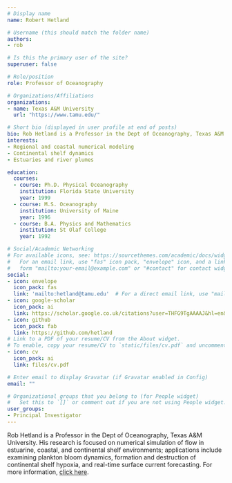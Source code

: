 ```yaml
---
# Display name
name: Robert Hetland

# Username (this should match the folder name)
authors:
- rob

# Is this the primary user of the site?
superuser: false

# Role/position
role: Professor of Oceanography

# Organizations/Affiliations
organizations:
- name: Texas A&M University
  url: "https://www.tamu.edu/"

# Short bio (displayed in user profile at end of posts)
bio: Rob Hetland is a Professor in the Dept of Oceanography, Texas A&M University. His research is focused on numerical simulation of flow in estuarine, coastal, and continental shelf environments; applications include examining plankton bloom dynamics, formation and destruction of continental shelf hypoxia, and real-time surface current forecasting. For more information, [click here](https://ocean.tamu.edu/people/profiles/faculty/hetlandrobert.html).
interests:
- Regional and coastal numerical modeling
- Continental shelf dynamics
- Estuaries and river plumes

education:
  courses:
  - course: Ph.D. Physical Oceanography
    institution: Florida State University
    year: 1999
  - course: M.S. Oceanography
    institution: University of Maine
    year: 1996
  - course: B.A. Physics and Mathematics
    institution: St Olaf College
    year: 1992

# Social/Academic Networking
# For available icons, see: https://sourcethemes.com/academic/docs/widgets/#icons
#   For an email link, use "fas" icon pack, "envelope" icon, and a link in the
#   form "mailto:your-email@example.com" or "#contact" for contact widget.
social:
- icon: envelope
  icon_pack: fas
  link: 'mailto:hetland@tamu.edu'  # For a direct email link, use "mailto:test@example.org".
- icon: google-scholar
  icon_pack: ai
  link: https://scholar.google.co.uk/citations?user=THFG9TgAAAAJ&hl=en&oi=ao
- icon: github
  icon_pack: fab
  link: https://github.com/hetland
# Link to a PDF of your resume/CV from the About widget.
# To enable, copy your resume/CV to `static/files/cv.pdf` and uncomment the lines below.  
- icon: cv
  icon_pack: ai
  link: files/cv.pdf

# Enter email to display Gravatar (if Gravatar enabled in Config)
email: ""

# Organizational groups that you belong to (for People widget)
#   Set this to `[]` or comment out if you are not using People widget.  
user_groups:
- Principal Investigator
---
```


Rob Hetland is a Professor in the Dept of Oceanography, Texas A&M University. His research is focused on numerical simulation of flow in estuarine, coastal, and continental shelf environments; applications include examining plankton bloom dynamics, formation and destruction of continental shelf hypoxia, and real-time surface current forecasting. For more information, [click here](https://ocean.tamu.edu/people/profiles/faculty/hetlandrobert.html).
